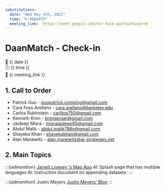 ```yaml
---
substitutions:
  date: "Wed May 4th, 2022"
  time: "6:00pmPST"
  meeting_link:  https://meet.google.com/hnr-fwck-pod?authuser=0
---
```


# DaanMatch - Check-in

📅 {{ date }} <br>
🕔 {{ time }} <br>
🔗 {{ meeting_link }} <br>

## 1. Call to Order

- Patrick Guo - guopatrick.comping@gmail.com
- Cara Foss Arellano - cara.arellano@berkeley.edu
- Carlos Rubinstein - carlitos750@gmail.com
- Kenneth Kron - kronsensei@gmail.com
- Jaideep Misra - misrajaideep95@gmail.com
- Abdul Malik - abdul.malik786x@gmail.com
- Shayeka Khan - shayekakhan@gmail.com
- Alan Manewitz - alan.manewitz@ai-strategies.net

## 2. Main Topics

:::{admonition} [Jarrett Livesey 's Map App](https://daanmatch.maps.arcgis.com/apps/webappviewer/index.html?id=97a56b2ab93d44ab87a085445c0ff6dc)
AI: Splash page that has multiple languages
AI: Instruction document on appending datasets.
:::

:::{admonition} Justin Meyers
[Justin Meyers' Blog](https://revolutionarygis.wordpress.com/)
:::
